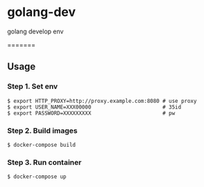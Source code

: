 golang-dev
=====================

golang develop env

=======


Usage
-----

### Step 1. Set env ###

```
$ export HTTP_PROXY=http://proxy.example.com:8080 # use proxy
$ export USER_NAME=XXX00000                       # 35id
$ export PASSWORD=XXXXXXXXX                       # pw
```

### Step 2. Build images ###

```
$ docker-compose build
```

### Step 3. Run container ###

```
$ docker-compose up
```
